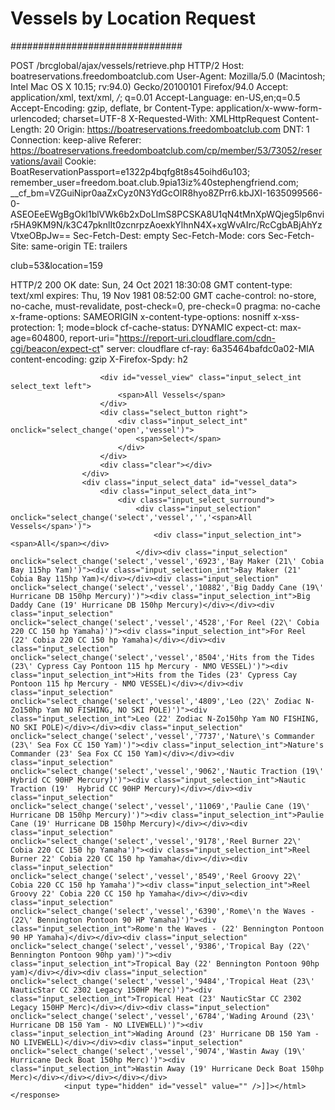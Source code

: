 # Vessels by Location Request

###############################

POST /brcglobal/ajax/vessels/retrieve.php HTTP/2
Host: boatreservations.freedomboatclub.com
User-Agent: Mozilla/5.0 (Macintosh; Intel Mac OS X 10.15; rv:94.0) Gecko/20100101 Firefox/94.0
Accept: application/xml, text/xml, _/_; q=0.01
Accept-Language: en-US,en;q=0.5
Accept-Encoding: gzip, deflate, br
Content-Type: application/x-www-form-urlencoded; charset=UTF-8
X-Requested-With: XMLHttpRequest
Content-Length: 20
Origin: https://boatreservations.freedomboatclub.com
DNT: 1
Connection: keep-alive
Referer: https://boatreservations.freedomboatclub.com/cp/member/53/73052/reservations/avail
Cookie: BoatReservationPassport=e1322p4bqfg8t8s45oihd6u103; remember_user=freedom.boat.club.9pia13iz%40stephengfriend.com; \_\_cf_bm=VZGuiNipr0aaZxCyz0N3YdGcOIR8hyo8ZPrr6.kbJXI-1635099566-0-ASEOEeEWgBgOkl1blVWk6b2xDoLImS8PCSKA8U1qN4tMnXpWQjeg5lp6nvir5HA9KM9N/k3C47pknlIt0zcnrpzAoexkYlhnN4X+xgWvAIrc/RcCgbABjAhYzVtxeOBpJw==
Sec-Fetch-Dest: empty
Sec-Fetch-Mode: cors
Sec-Fetch-Site: same-origin
TE: trailers

club=53&location=159

HTTP/2 200 OK
date: Sun, 24 Oct 2021 18:30:08 GMT
content-type: text/xml
expires: Thu, 19 Nov 1981 08:52:00 GMT
cache-control: no-store, no-cache, must-revalidate, post-check=0, pre-check=0
pragma: no-cache
x-frame-options: SAMEORIGIN
x-content-type-options: nosniff
x-xss-protection: 1; mode=block
cf-cache-status: DYNAMIC
expect-ct: max-age=604800, report-uri="https://report-uri.cloudflare.com/cdn-cgi/beacon/expect-ct"
server: cloudflare
cf-ray: 6a35464bafdc0a02-MIA
content-encoding: gzip
X-Firefox-Spdy: h2

<?xml version="1.0" ?><response><html><![CDATA[<div class="input_select mt10" onclick="select_change('open','vessel')">

    					<div id="vessel_view" class="input_select_int select_text left">
    						<span>All Vessels</span>
    					</div>
    					<div class="select_button right">
    						<div class="input_select_int" onclick="select_change('open','vessel')">
    							<span>Select</span>
    						</div>
    					</div>
    					<div class="clear"></div>
    				</div>
    				<div class="input_select_data" id="vessel_data">
    					<div class="input_select_data_int">
    						<div class="input_select_surround">
    							<div class="input_selection" onclick="select_change('select','vessel','','<span>All Vessels</span>')">
    								<div class="input_selection_int"><span>All</span></div>
    							</div><div class="input_selection" onclick="select_change('select','vessel','6923','Bay Maker (21\' Cobia Bay 115hp Yam)')"><div class="input_selection_int">Bay Maker (21' Cobia Bay 115hp Yam)</div></div><div class="input_selection" onclick="select_change('select','vessel','10882','Big Daddy Cane (19\' Hurricane DB 150hp Mercury)')"><div class="input_selection_int">Big Daddy Cane (19' Hurricane DB 150hp Mercury)</div></div><div class="input_selection" onclick="select_change('select','vessel','4528','For Reel (22\' Cobia 220 CC 150 hp Yamaha)')"><div class="input_selection_int">For Reel (22' Cobia 220 CC 150 hp Yamaha)</div></div><div class="input_selection" onclick="select_change('select','vessel','8504','Hits from the Tides (23\' Cypress Cay Pontoon 115 hp Mercury - NMO VESSEL)')"><div class="input_selection_int">Hits from the Tides (23' Cypress Cay Pontoon 115 hp Mercury - NMO VESSEL)</div></div><div class="input_selection" onclick="select_change('select','vessel','4809','Leo (22\' Zodiac N-Zo150hp Yam NO FISHING, NO SKI POLE)')"><div class="input_selection_int">Leo (22' Zodiac N-Zo150hp Yam NO FISHING, NO SKI POLE)</div></div><div class="input_selection" onclick="select_change('select','vessel','7737','Nature\'s Commander (23\' Sea Fox CC 150 Yam)')"><div class="input_selection_int">Nature's Commander (23' Sea Fox CC 150 Yam)</div></div><div class="input_selection" onclick="select_change('select','vessel','9062','Nautic Traction (19\'  Hybrid CC 90HP Mercury)')"><div class="input_selection_int">Nautic Traction (19'  Hybrid CC 90HP Mercury)</div></div><div class="input_selection" onclick="select_change('select','vessel','11069','Paulie Cane (19\' Hurricane DB 150hp Mercury)')"><div class="input_selection_int">Paulie Cane (19' Hurricane DB 150hp Mercury)</div></div><div class="input_selection" onclick="select_change('select','vessel','9178','Reel Burner 22\' Cobia 220 CC 150 hp Yamaha')"><div class="input_selection_int">Reel Burner 22' Cobia 220 CC 150 hp Yamaha</div></div><div class="input_selection" onclick="select_change('select','vessel','8549','Reel Groovy 22\' Cobia 220 CC 150 hp Yamaha')"><div class="input_selection_int">Reel Groovy 22' Cobia 220 CC 150 hp Yamaha</div></div><div class="input_selection" onclick="select_change('select','vessel','6390','Rome\'n the Waves - (22\' Bennington Pontoon 90 HP Yamaha)')"><div class="input_selection_int">Rome'n the Waves - (22' Bennington Pontoon 90 HP Yamaha)</div></div><div class="input_selection" onclick="select_change('select','vessel','9386','Tropical Bay (22\' Bennington Pontoon 90hp yam)')"><div class="input_selection_int">Tropical Bay (22' Bennington Pontoon 90hp yam)</div></div><div class="input_selection" onclick="select_change('select','vessel','9484','Tropical Heat (23\' NauticStar CC 2302 Legacy 150HP Merc)')"><div class="input_selection_int">Tropical Heat (23' NauticStar CC 2302 Legacy 150HP Merc)</div></div><div class="input_selection" onclick="select_change('select','vessel','6784','Wading Around (23\' Hurricane DB 150 Yam - NO LIVEWELL)')"><div class="input_selection_int">Wading Around (23' Hurricane DB 150 Yam - NO LIVEWELL)</div></div><div class="input_selection" onclick="select_change('select','vessel','9074','Wastin Away (19\' Hurricane Deck Boat 150hp Merc)')"><div class="input_selection_int">Wastin Away (19' Hurricane Deck Boat 150hp Merc)</div></div></div></div></div>
    			<input type="hidden" id="vessel" value="" />]]></html></response>
